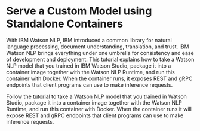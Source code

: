 # Serve a Custom Model using Standalone Containers

With IBM Watson NLP, IBM introduced a common library for natural language processing, document understanding, translation, and trust. IBM Watson NLP brings everything under one umbrella for consistency and ease of development and deployment. This tutorial explains how to take a Watson NLP model that you trained in IBM Watson Studio, package it into a container image together with the Watson NLP Runtime, and run this container with Docker. When the container runs, it exposes REST and gRPC endpoints that client programs can use to make inference requests.

Follow the [tutorial](https://developer.ibm.com/tutorials/serve-custom-models-using-standalone-containers/) to take a Watson NLP model that you trained in Watson Studio, package it into a container image together with the Watson NLP Runtime, and run this container with Docker. When the container runs it will expose REST and gRPC endpoints that client programs can use to make inference requests.
